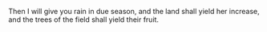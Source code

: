 Then I will give you rain in due season, and the land shall yield her increase, and the trees of the field shall yield their fruit.
